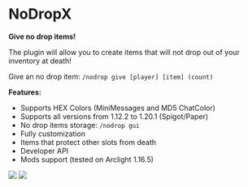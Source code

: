 # NoDropX
**Give no drop items!**

The plugin will allow you to create items that will not drop out of your inventory at death!

Give an no drop item: `/nodrop give [player] [item] (count)`

**Features:**
- Supports HEX Colors (MiniMessages and MD5 ChatColor)
- Supports all versions from 1.12.2 to 1.20.1 (Spigot/Paper)
- No drop items storage: `/nodrop gui`
- Fully customization
- Items that protect other slots from death
- Developer API
- Mods support (tested on Arclight 1.16.5)

<img src="https://i.imgur.com/AxYMos8.png)https://i.imgur.com/AxYMos8.png"></img>
<img src="https://i.imgur.com/OwsHPwT.png"></img>
